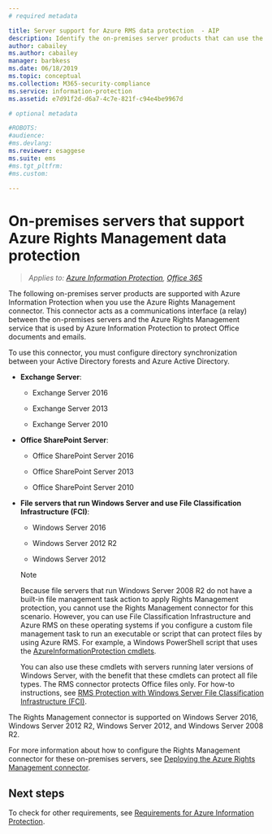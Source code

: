```yaml
---
# required metadata

title: Server support for Azure RMS data protection  - AIP
description: Identify the on-premises server products that can use the Azure Rights Management service from Azure Information Protection, by using the Rights Management connector.
author: cabailey
ms.author: cabailey
manager: barbkess
ms.date: 06/18/2019
ms.topic: conceptual
ms.collection: M365-security-compliance
ms.service: information-protection
ms.assetid: e7d91f2d-d6a7-4c7e-821f-c94e4be9967d

# optional metadata

#ROBOTS:
#audience:
#ms.devlang:
ms.reviewer: esaggese
ms.suite: ems
#ms.tgt_pltfrm:
#ms.custom:

---
```



# On-premises servers that support Azure Rights Management data protection

>*Applies to: [Azure Information Protection](https://azure.microsoft.com/pricing/details/information-protection), [Office 365](https://download.microsoft.com/download/E/C/F/ECF42E71-4EC0-48FF-AA00-577AC14D5B5C/Azure_Information_Protection_licensing_datasheet_EN-US.pdf)*

The following on-premises server products are supported with Azure Information Protection when you use the Azure Rights Management connector. This connector acts as a communications interface (a relay) between the on-premises servers and the Azure Rights Management service that is used by Azure Information Protection to protect Office documents and emails. 

To use this connector, you must configure directory synchronization between your Active Directory forests and Azure Active Directory.

-   **Exchange Server**:

    -   Exchange Server 2016

    -   Exchange Server 2013

    -   Exchange Server 2010

-   **Office SharePoint Server**:

    -   Office SharePoint Server 2016

    -   Office SharePoint Server 2013

    -   Office SharePoint Server 2010

-   **File servers that run Windows Server and use File Classification Infrastructure (FCI)**:

    -   Windows Server 2016

    -   Windows Server 2012 R2

    -   Windows Server 2012

    > [!NOTE]
    > Because file servers that run Windows Server 2008 R2 do not have a built-in file management task action to apply Rights Management protection, you cannot use the Rights Management connector for this scenario. However, you can use File Classification Infrastructure and Azure RMS on these operating systems if you configure a custom file management task to run an executable or script that can protect files by using Azure RMS. For example, a Windows PowerShell script that uses the [AzureInformationProtection cmdlets](/powershell/azureinformationprotection/vlatest/aip).
    > 
    > You can also use these cmdlets with servers running later versions of Windows Server, with the benefit that these cmdlets can protect all file types. The RMS connector protects Office files only. For how-to instructions, see [RMS Protection with Windows Server File Classification Infrastructure &#40;FCI&#41;](./rms-client/configure-fci.md).

The Rights Management connector is supported on Windows Server 2016, Windows Server 2012 R2, Windows Server 2012, and Windows Server 2008 R2.

For more information about how to configure the Rights Management connector for these on-premises servers, see [Deploying the Azure Rights Management connector](deploy-rms-connector.md).

## Next steps
To check for other requirements, see [Requirements for Azure Information Protection](requirements.md).
